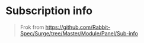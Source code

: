 # Subscription info

> Frok from https://github.com/Rabbit-Spec/Surge/tree/Master/Module/Panel/Sub-info

